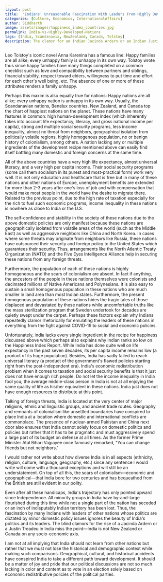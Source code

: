 ```yaml
---
layout: post
title:  "Indians' Unreasonable Fascination With Leaders From Highly Developed Nations"
categories: [Culture, Economics, InternationalAffairs]
author: Siddharth
image: assets/images/happiness_index_countries.jpg
permalink: India-vs-Highly-Developed-Nations
tags: [India, Scandanavia, NewZealand, Canada, Tolstoy]
description: The clamor for an Indian Jacinda Ardern or an Indian Justin Trudeau is misplaced. India is no New Zealand or Canada.
---
```

Leo Tolstoy's iconic novel Anna Karenina has a famous line: Happy families are all alike; every unhappy family is unhappy in its own way. Tolstoy wrote thus since happy families have many things completed on a common checklist such as love and compatibility between partners and siblings, financial stability, respect toward elders, willingness to put time and effort for each other's well being, etc. The absence of one or more of these attributes renders a family unhappy. 

Perhaps this maxim is also equally true for nations: Happy nations are all alike; every unhappy nation is unhappy in its own way. Usually, the Scandanavian nations, Benelux countries, New Zealand, and Canada top the chart of happiest nations on the planet. These nations have many features in common: high human-development index (which inherently takes into account life expectancy, literacy, and gross national income per capita), strong and multiple social security programs, less income inequality, almost no threat from neighbors, geographical isolation from politically volatile regions, highly homogenous population, no or benign history of colonialism, among others. A nation lacking any or multiple ingredients of the development recipe mentioned above can easily find itself battling many domestic and foreign concerns at the same time.

All of the above countries have a very high life expectancy, almost universal literacy, and a very high per capita income. Their social security programs (some call them socialism in its purest and most-practical form) work very well. It is not only education and healthcare that is free but in many of these nations and other nations of Europe, unemployment benefits are extended for more than 2-3 years after one's loss of job and with compensation that would make most people in the world have the desire to migrate there. Related to the previous point, due to the high rate of taxation especially for the rich to fuel such economic programs, income inequality in these nations is nowhere as close to India or the U.S. 

The self-confidence and stability in the society of these nations due to the above domestic policies are only manifest because these nations are geographically isolated from volatile areas of the world (such as the Middle East) as well as aggressive neighbors like China and North Korea. In cases where some threats may originate from neighbors like Russia, these nations have outsourced their security and foreign policy to the United States which guarantees their security. Thus, arrangements like the North Atlantic Treaty Organization (NATO) and the Five Eyes Intelligence Alliance help in securing these nations from any foreign threats. 

Furthermore, the population of each of these nations is highly homogeneous and the scars of colonialism are absent. In fact if anything, the ancestors of the people in these nations themselves were colonists and decimated millions of Native Americans and Polynesians. It is also easy to sustain a small homogenous population in these nations who are much smaller in land area than most Indian states. Furthermore, the present homogenous population of these nations hides the tragic tales of those displaced and devastated by these nations while uncomfortable truths like the mass sterilization program that Sweden undertook for decades are quietly swept under the carpet. Perhaps these factors explain why Indians repeatedly clamor rhetorically for emulating the leaders of these nations in everything from the fight against COVID-19 to social and economic policies. 

Unfortunately, India lacks every single ingredient in the recipe for happiness discussed above which perhaps also explains why Indian ranks so low on the Happiness Index Report. While India has done quite well on life expectancy in the past seven decades, its per capita income remains low (a product of its huge population). Besides, India has sadly failed to reach universal literacy (a product of the government's flawed policies starting right from the post-Independent era). India's economic redistribution problem when it comes to taxation and social security benefits is that it just does not have enough rich people. Do not let the income inequality in India fool you, the average middle-class person in India is not at all enjoying the same quality of life as his/her equivalent in these nations. India just does not have enough resources to distribute at this point.

Talking of foreign threats, India is located at the very center of major religions, ethnic and linguistic groups, and ancient trade routes. Geography and remnants of colonialism like unsettled boundaries have conspired to place India at a location where domestic and international conflicts are commonplace. The presence of nuclear-armed Pakistan and China next door also ensures that India cannot solely focus on domestic politics and policies but rather that it has to be pragmatic and must aggressively spend a large part of its budget on defense at all times. As the former Prime Minister Atal Bihari Vajpayee once famously remarked, "You can change friends but not neighbors." 

I would rather not write about how diverse India is in all aspects (ethnicity, religion, culture, language, geography, etc.) since any sentence I would write will come with a thousand exceptions and will still be an understatement. On top of all this, the scars of colonialism—economic and geographical—that India bore for two centuries and has bequeathed from the British are still evident in our polity.

Even after all these handicaps, India's trajectory has only pointed upward since Independence. All minority groups in India have by-and-large flourished during this time while not a single part of the nation has seceded or an inch of indisputably Indian territory has been lost. Thus, the fascination by many Indians with leaders of other nations whose politics are dictated by minor domestic policy issues ignores the beauty of India's politics and its leaders. The blind clamors for the rise of a Jacinda Ardern or a Justin Treadeu in India miss the point—India is not New Zealand or Canada on any socio-economic axis. 

I am not at all implying that India should not learn from other nations but rather that we must not lose the historical and demographic context while making such comparisons. Geographical, cultural, and historical accidents have conspired India to take a different path toward development. It should be a matter of joy and pride that our political discussions are not so much lacking in color and content as to vote in an election solely based on economic redistributive policies of the political parties.
